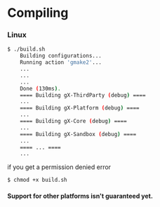 # Compiling

<h3>Linux</h3>

```sh
$ ./build.sh
    Building configurations...
    Running action 'gmake2'...
    ...
    ...
    ...
    Done (130ms).
    ==== Building gX-ThirdParty (debug) ====
    ...
    ==== Building gX-Platform (debug) ====
    ...
    ==== Building gX-Core (debug) ====
    ...
    ==== Building gX-Sandbox (debug) ====
    ...
    ==== ... ====
    ...
```

if you get a permission denied error
```sh
$ chmod +x build.sh
```

<h4>Support for other platforms isn't guaranteed yet.</h4>

